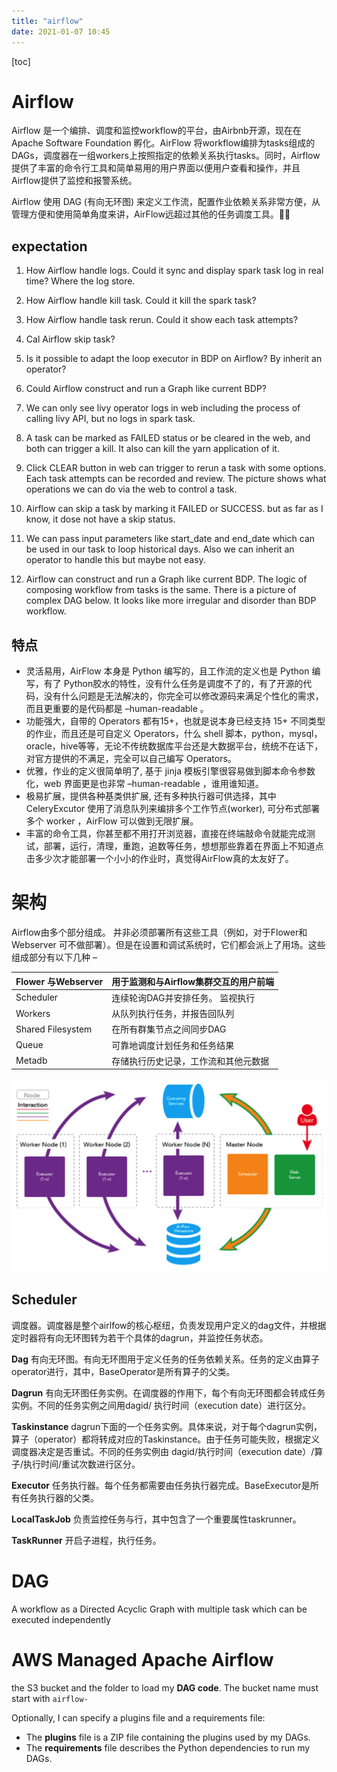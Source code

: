 ```yaml
---
title: "airflow"
date: 2021-01-07 10:45
---
```

[toc]



# Airflow

Airflow 是一个编排、调度和监控workflow的平台，由Airbnb开源，现在在Apache Software Foundation 孵化。AirFlow 将workflow编排为tasks组成的DAGs，调度器在一组workers上按照指定的依赖关系执行tasks。同时，Airflow 提供了丰富的命令行工具和简单易用的用户界面以便用户查看和操作，并且Airflow提供了监控和报警系统。

Airflow 使用 DAG (有向无环图) 来定义工作流，配置作业依赖关系非常方便，从管理方便和使用简单角度来讲，AirFlow远超过其他的任务调度工具。



## expectation

1. How Airflow handle logs. Could it  sync and display spark task log in real time? Where the log store.
2. How Airflow handle kill task. Could it kill the spark task?
3. How Airflow handle task rerun. Could it show each task attempts?
4. Cal Airflow skip task?
5. Is it possible to adapt the loop executor in BDP on Airflow? By inherit an operator?
6. Could Airflow construct and run a Graph like current BDP?





1. We can only see livy operator logs in web including the process of calling livy API, but no logs in spark task.
2. A task can be marked as FAILED status or be cleared in the web, and both can trigger a kill. It also can kill the yarn application of it.
3. Click CLEAR button in web can trigger to rerun a task with some options. Each task attempts can be recorded and review. The picture shows what operations we can do via the web to control a task.
4. Airflow can skip a task by marking it FAILED or SUCCESS. but as far as I know, it dose not have a skip status.
5. We can pass input parameters like start_date and end_date which can be used in our task to loop historical days. Also we can inherit an operator to handle this but maybe not easy.
6. Airflow can construct and run a Graph like current BDP. The logic of composing workflow from tasks is the same. There is a picture of complex DAG below. It looks like more irregular and disorder than BDP workflow.



## 特点

- 灵活易用，AirFlow 本身是 Python 编写的，且工作流的定义也是 Python 编写，有了 Python胶水的特性，没有什么任务是调度不了的，有了开源的代码，没有什么问题是无法解决的，你完全可以修改源码来满足个性化的需求，而且更重要的是代码都是 –human-readable 。
- 功能强大，自带的 Operators 都有15+，也就是说本身已经支持 15+ 不同类型的作业，而且还是可自定义 Operators，什么 shell 脚本，python，mysql，oracle，hive等等，无论不传统数据库平台还是大数据平台，统统不在话下，对官方提供的不满足，完全可以自己编写 Operators。
- 优雅，作业的定义很简单明了, 基于 jinja 模板引擎很容易做到脚本命令参数化，web 界面更是也非常 –human-readable ，谁用谁知道。
- 极易扩展，提供各种基类供扩展, 还有多种执行器可供选择，其中 CeleryExcutor 使用了消息队列来编排多个工作节点(worker), 可分布式部署多个 worker ，AirFlow 可以做到无限扩展。
- 丰富的命令工具，你甚至都不用打开浏览器，直接在终端敲命令就能完成测试，部署，运行，清理，重跑，追数等任务，想想那些靠着在界面上不知道点击多少次才能部署一个小小的作业时，真觉得AirFlow真的太友好了。





# 架构

Airflow由多个部分组成。 并非必须部署所有这些工具（例如，对于Flower和Webserver 可不做部署）。但是在设置和调试系统时，它们都会派上了用场。这些组成部分有以下几种 –

| Flower 与Webserver | 用于监测和与Airflow集群交互的用户前端 |
| ------------------ | ------------------------------------- |
| Scheduler          | 连续轮询DAG并安排任务。 监视执行      |
| Workers            | 从队列执行任务，并报告回队列          |
| Shared Filesystem  | 在所有群集节点之间同步DAG             |
| Queue              | 可靠地调度计划任务和任务结果          |
| Metadb             | 存储执行历史记录，工作流和其他元数据  |



![image-20210110113413227](airflow.assets/image-20210110113413227.png)



## Scheduler

调度器。调度器是整个airlfow的核心枢纽，负责发现用户定义的dag文件，并根据定时器将有向无环图转为若干个具体的dagrun，并监控任务状态。

**Dag** 有向无环图。有向无环图用于定义任务的任务依赖关系。任务的定义由算子operator进行，其中，BaseOperator是所有算子的父类。

**Dagrun** 有向无环图任务实例。在调度器的作用下，每个有向无环图都会转成任务实例。不同的任务实例之间用dagid/ 执行时间（execution date）进行区分。

**Taskinstance** dagrun下面的一个任务实例。具体来说，对于每个dagrun实例，算子（operator）都将转成对应的Taskinstance。由于任务可能失败，根据定义调度器决定是否重试。不同的任务实例由 dagid/执行时间（execution date）/算子/执行时间/重试次数进行区分。

**Executor** 任务执行器。每个任务都需要由任务执行器完成。BaseExecutor是所有任务执行器的父类。

**LocalTaskJob** 负责监控任务与行，其中包含了一个重要属性taskrunner。

**TaskRunner** 开启子进程，执行任务。



# DAG

A workflow as a Directed Acyclic Graph with multiple task which can be executed independently 









# AWS Managed Apache Airflow

the S3 bucket and the folder to load my **DAG code**. The bucket name must start with `airflow-`

Optionally, I can specify a plugins file and a requirements file:

- The **plugins** file is a ZIP file containing the plugins used by my DAGs.
- The **requirements** file describes the Python dependencies to run my DAGs.




